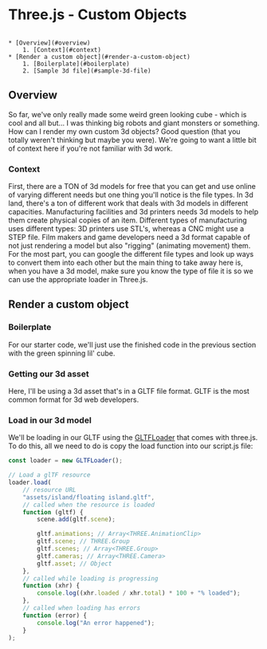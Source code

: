 # Three.js - Custom Objects

```table-of-contents

* [Overview](#overview)
    1. [Context](#context)
* [Render a custom object](#render-a-custom-object)
    1. [Boilerplate](#boilerplate)
    2. [Sample 3d file](#sample-3d-file)
```

## Overview

So far, we've only really made some weird green looking cube - which is cool and all but... I was thinking big robots and giant monsters or something. How can I render my own custom 3d objects? Good question (that you totally weren't thinking but maybe you were). We're going to want a little bit of context here if you're not familiar with 3d work.

### Context

First, there are a TON of 3d models for free that you can get and use online of varying different needs but one thing you'll notice is the file types. In 3d land, there's a ton of different work that deals with 3d models in different capacities. Manufacturing facilities and 3d printers needs 3d models to help them create physical copies of an item. Different types of manufacturing uses different types: 3D printers use STL's, whereas a CNC might use a STEP file. Film makers and game developers need a 3d format capable of not just rendering a model but also "rigging" (animating movement) them. For the most part, you can google the different file types and look up ways to convert them into each other but the main thing to take away here is, when you have a 3d model, make sure you know the type of file it is so we can use the appropriate loader in Three.js.

## Render a custom object

### Boilerplate

For our starter code, we'll just use the finished code in the previous section with the green spinning lil' cube.

### Getting our 3d asset

Here, I'll be using a 3d asset that's in a GLTF file format. GLTF is the most common format for 3d web developers.

### Load in our 3d model

We'll be loading in our GLTF using the [GLTFLoader](https://threejs.org/docs/#examples/en/loaders/GLTFLoader) that comes with three.js. To do this, all we need to do is copy the load function into our script.js file:

```js script.js
const loader = new GLTFLoader();

// Load a glTF resource
loader.load(
    // resource URL
    "assets/island/floating island.gltf",
    // called when the resource is loaded
    function (gltf) {
        scene.add(gltf.scene);

        gltf.animations; // Array<THREE.AnimationClip>
        gltf.scene; // THREE.Group
        gltf.scenes; // Array<THREE.Group>
        gltf.cameras; // Array<THREE.Camera>
        gltf.asset; // Object
    },
    // called while loading is progressing
    function (xhr) {
        console.log((xhr.loaded / xhr.total) * 100 + "% loaded");
    },
    // called when loading has errors
    function (error) {
        console.log("An error happened");
    }
);
```

